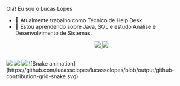 Olá! Eu sou o Lucas Lopes


- 🔭 Atualmente trabalho como Técnico de Help Desk.
- 🌱 Estou aprendendo sobre Java, SQL e estudo Análise e Desenvolvimento de Sistemas.

<div align="center">
  <a href="https://www.linkedin.com/in/lucassclopes/">
  <img height="180em" src="https://github-readme-stats.vercel.app/api?username=lucassclopes&show_icons=true&theme=dracula&include_all_commits=true&count_private=true"/>
  <img height="180em" src="https://github-readme-stats.vercel.app/api/top-langs/?username=lucassclopes&layout=compact&langs_count=7&theme=dracula"/>
</div>
  
  ##
  
  <div> 
  <a href="https://instagram.com/lucassclopes" target="_blank"><img src="https://img.shields.io/badge/-Instagram-%23E4405F?style=for-the-badge&logo=instagram&logoColor=white" target="_blank"></a>
  <a href = "mailto:lucassclopes@hotmail.com"><img src="https://img.shields.io/badge/-Email-%23333?style=for-the-badge&logo=gmail&logoColor=white" target="_blank"></a>
  <a href="https://www.linkedin.com/in/lucassclopes" target="_blank"><img src="https://img.shields.io/badge/-LinkedIn-%230077B5?style=for-the-badge&logo=linkedin&logoColor=white" target="_blank"></a>
  ![Snake animation](https://github.com/lucassclopes/lucassclopes/blob/output/github-contribution-grid-snake.svg)
</div>
